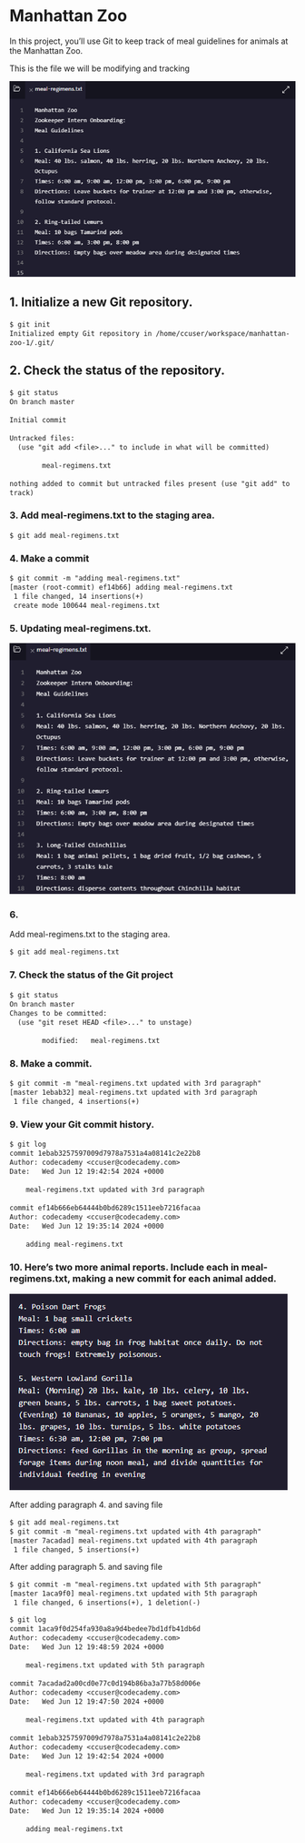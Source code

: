 # Manhattan Zoo

In this project, you’ll use Git to keep track of meal guidelines for animals at the Manhattan Zoo.

This is the file we will be modifying and tracking

![alt text](manhattan_zoo_1.png)

## 1. Initialize a new Git repository.
```
$ git init
Initialized empty Git repository in /home/ccuser/workspace/manhattan-zoo-1/.git/
```

## 2. Check the status of the repository.
```
$ git status
On branch master

Initial commit

Untracked files:
  (use "git add <file>..." to include in what will be committed)

        meal-regimens.txt

nothing added to commit but untracked files present (use "git add" to track)
```

### 3. Add meal-regimens.txt to the staging area.
```
$ git add meal-regimens.txt
```

### 4. Make a commit
```
$ git commit -m "adding meal-regimens.txt"
[master (root-commit) ef14b66] adding meal-regimens.txt
 1 file changed, 14 insertions(+)
 create mode 100644 meal-regimens.txt
```

### 5. Updating meal-regimens.txt.
![alt text](manhattan_zoo_2.png)

### 6.
Add meal-regimens.txt to the staging area.
```
$ git add meal-regimens.txt 
```

### 7. Check the status of the Git project
```
$ git status
On branch master
Changes to be committed:
  (use "git reset HEAD <file>..." to unstage)

        modified:   meal-regimens.txt
```
### 8. Make a commit.
```
$ git commit -m "meal-regimens.txt updated with 3rd paragraph"
[master 1ebab32] meal-regimens.txt updated with 3rd paragraph
 1 file changed, 4 insertions(+)
```
### 9. View your Git commit history.
```
$ git log
commit 1ebab3257597009d7978a7531a4a08141c2e22b8
Author: codecademy <ccuser@codecademy.com>
Date:   Wed Jun 12 19:42:54 2024 +0000

    meal-regimens.txt updated with 3rd paragraph

commit ef14b666eb64444b0bd6289c1511eeb7216facaa
Author: codecademy <ccuser@codecademy.com>
Date:   Wed Jun 12 19:35:14 2024 +0000

    adding meal-regimens.txt
```
### 10.  Here’s two more animal reports. Include each in meal-regimens.txt, making a new commit for each animal added.
![alt text](manhattan_zoo_3.png)

After adding paragraph 4. and saving file
```
$ git add meal-regimens.txt 
$ git commit -m "meal-regimens.txt updated with 4th paragraph"
[master 7acadad] meal-regimens.txt updated with 4th paragraph
 1 file changed, 5 insertions(+)
```

After adding paragraph 5. and saving file
```
$ git commit -m "meal-regimens.txt updated with 5th paragraph"
[master 1aca9f0] meal-regimens.txt updated with 5th paragraph
 1 file changed, 6 insertions(+), 1 deletion(-)
```
```
$ git log
commit 1aca9f0d254fa930a8a9d4bedee7bd1dfb41db6d
Author: codecademy <ccuser@codecademy.com>
Date:   Wed Jun 12 19:48:59 2024 +0000

    meal-regimens.txt updated with 5th paragraph

commit 7acadad2a00cd0e77c0d194b86ba3a77b58d006e
Author: codecademy <ccuser@codecademy.com>
Date:   Wed Jun 12 19:47:50 2024 +0000

    meal-regimens.txt updated with 4th paragraph

commit 1ebab3257597009d7978a7531a4a08141c2e22b8
Author: codecademy <ccuser@codecademy.com>
Date:   Wed Jun 12 19:42:54 2024 +0000

    meal-regimens.txt updated with 3rd paragraph

commit ef14b666eb64444b0bd6289c1511eeb7216facaa
Author: codecademy <ccuser@codecademy.com>
Date:   Wed Jun 12 19:35:14 2024 +0000

    adding meal-regimens.txt
```